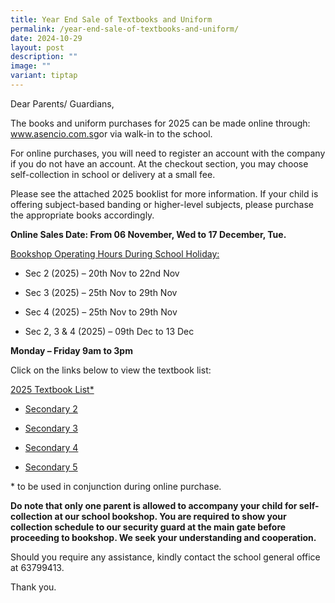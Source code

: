 ```yaml
---
title: Year End Sale of Textbooks and Uniform
permalink: /year-end-sale-of-textbooks-and-uniform/
date: 2024-10-29
layout: post
description: ""
image: ""
variant: tiptap
---
```

<p>Dear Parents/ Guardians,</p>
<p>The books and uniform purchases for 2025 can be made online through:
<a href="http://www.asencio.com.sg/" rel="noopener noreferrer nofollow" target="_blank">www.asencio.com.sg</a>or via walk-in to the school.</p>
<p>For online purchases, you will need to register an account with the company
if you do not have an account. At the checkout section, you may choose
self-collection in school or delivery at a small fee.</p>
<p>Please see the attached 2025 booklist for more information. If your child
is offering subject-based banding or higher-level subjects, please purchase
the appropriate books accordingly.</p>
<p></p>
<p><strong>Online Sales Date: From 06 November, Wed to 17 December, Tue.</strong>
</p>
<p><u>Bookshop Operating Hours During School Holiday:</u>
</p>
<ul data-tight="true" class="tight">
<li>
<p>Sec 2 (2025) – 20th Nov to 22nd Nov</p>
</li>
<li>
<p>Sec 3 (2025) – 25th Nov to 29th Nov</p>
</li>
<li>
<p>Sec 4 (2025) – 25th Nov to 29th Nov</p>
</li>
<li>
<p>Sec 2, 3 &amp; 4 (2025) – 09th Dec to 13 Dec</p>
</li>
</ul>
<p><strong>Monday – Friday 9am to 3pm</strong>
</p>
<p></p>
<p>Click on the links below to view the textbook list:</p>
<p><u>2025 Textbook List*</u>
</p>
<ul data-tight="true" class="tight">
<li>
<p><a href="/files/Bukit_Batok_Secondary_School_Booklist_2025_Sec_2.pdf" rel="noopener noreferrer nofollow" target="_blank">Secondary 2</a>
</p>
</li>
<li>
<p><a href="/files/Bukit_Batok_Secondary_School_Booklist_2025_Sec_3.pdf" rel="noopener noreferrer nofollow" target="_blank">Secondary 3</a>
</p>
</li>
<li>
<p><a href="/files/Bukit_Batok_Secondary_School_Booklist_2025_Sec_4.pdf" rel="noopener noreferrer nofollow" target="_blank">Secondary 4</a>
</p>
</li>
<li>
<p><a href="/files/Bukit_Batok_Secondary_School_Booklist_2025_Sec_5.pdf" rel="noopener noreferrer nofollow" target="_blank">Secondary 5</a>
</p>
</li>
</ul>
<p>* to be used in conjunction during online purchase.</p>
<p></p>
<p><strong>Do note that only one parent is allowed to accompany your child for self-collection at our school bookshop. You are required to show your collection schedule to our security guard at the main gate before proceeding to bookshop. We seek your understanding and cooperation.</strong>
</p>
<p>Should you require any assistance, kindly contact the school general office
at 63799413.</p>
<p>Thank you.</p>